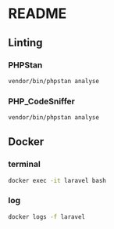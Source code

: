 # README

## Linting

### PHPStan

```bash
vendor/bin/phpstan analyse
```

### PHP_CodeSniffer

```bash
vendor/bin/phpstan analyse
```

## Docker

### terminal

```bash
docker exec -it laravel bash
```

### log

```bash
docker logs -f laravel
```
